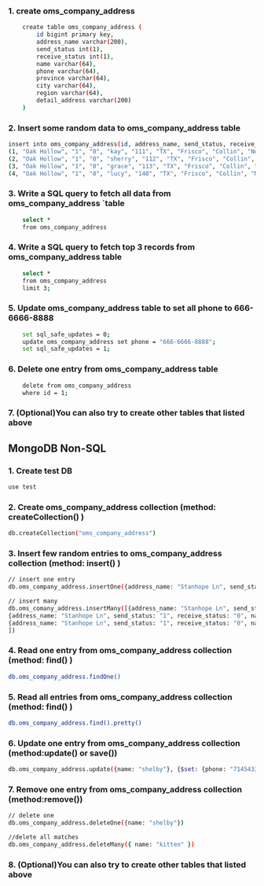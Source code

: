 ### 1. create oms_company_address
```bash
    create table oms_company_address (
        id bigint primary key,
        address_name varchar(200),
        send_status int(1),
        receive_status int(1),
        name varchar(64),
        phone varchar(64),
        province varchar(64),
        city varchar(64),
        region varchar(64),
        detail_address varchar(200)
    )
```

### 2. Insert some random data to oms_company_address table
```bash
insert into oms_company_address(id, address_name, send_status, receive_status, name, phone, province, city, region, detail_address) values 
(1, "Oak Hollow", "1", "0", "kay", "111", "TX", "Frisco", "Collin", "Non"),
(2, "Oak Hollow", "1", "0", "sherry", "112", "TX", "Frisco", "Collin", "Non"),
(3, "Oak Hollow", "1", "0", "grace", "113", "TX", "Frisco", "Collin", "Non"),
(4, "Oak Hollow", "1", "0", "lucy", "140", "TX", "Frisco", "Collin", "Non")
```
### 3. Write a SQL query to fetch all data from oms_company_address `table
```bash
    select * 
    from oms_company_address
```
### 4. Write a SQL query to fetch top 3 records from oms_company_address table
```bash
    select * 
    from oms_company_address 
    limit 3;
```
### 5. Update oms_company_address table to set all phone to 666-6666-8888
```bash
    set sql_safe_updates = 0;
    update oms_company_address set phone = "666-6666-8888";
    set sql_safe_updates = 1;
```
### 6. Delete one entry from oms_company_address table
```bash
    delete from oms_company_address
    where id = 1;
```
### 7. (Optional)You can also try to create other tables that listed above

## MongoDB Non-SQL 

### 1. Create test DB
```bash
use test
```
### 2. Create oms_company_address collection (method: createCollection() )
```bash
db.createCollection("oms_company_address")
```
### 3. Insert few random entries to oms_company_address collection (method: insert() )
```bash
// insert one entry
db.oms_company_address.insertOne({address_name: "Stanhope Ln", send_status: "1", receive_status: "0", name: "raphle", phone: "123",province: "CA", city: "Riverside",region: "LA", detail_address: "leave at the door"})

// insert many
db.oms_comany_address.insertMany([{address_name: "Stanhope Ln", send_status: "1", receive_status: "0", name: "kitten", phone: "123",province: "CA", city: "Riverside",region: "LA", detail_address: "leave at the door"}, 
{address_name: "Stanhope Ln", send_status: "1", receive_status: "0", name: "Bob", phone: "123",province: "CA", city: "Riverside",region: "LA", detail_address: "leave at the door"},
{address_name: "Stanhope Ln", send_status: "1", receive_status: "0", name: "steve", phone: "123",province: "CA", city: "Riverside",region: "LA", detail_address: "leave at the door"}
])
```
### 4. Read one entry from oms_company_address collection (method: find() )
```bash
db.oms_company_address.findOne()
```
### 5. Read all entries from oms_company_address collection (method: find() )
```bash
db.oms_company_address.find().pretty()
```
### 6. Update one entry from oms_company_address collection (method:update() or save()) 
```bash
db.oms_company_address.update({name: "shelby"}, {$set: {phone: "71454334", detail_address: "the little dark cold room" }})
```
### 7. Remove one entry from oms_company_address collection (method:remove())
```bash
// delete one
db.oms_company_address.deleteOne({name: "shelby"})

//delete all matches
db.oms_company_address.deleteMany({ name: "kitten" })
```
### 8. (Optional)You can also try to create other tables that listed above
